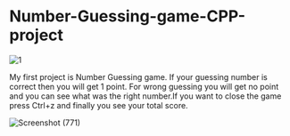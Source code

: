 # Number-Guessing-game-CPP-project

![1](https://user-images.githubusercontent.com/64780532/119849671-a3a78e00-bf2e-11eb-8fd7-6a9af4809f92.gif)
<br>

My first project is Number Guessing game. If your guessing number is correct then you will get 1 point. For wrong guessing you will get no point and you can see what was the right number.If you want to close the game press Ctrl+z and finally you see your total score.

![Screenshot (771)](https://user-images.githubusercontent.com/64780532/119231064-c443a280-bb40-11eb-8c2d-119cc9a670e5.png)

